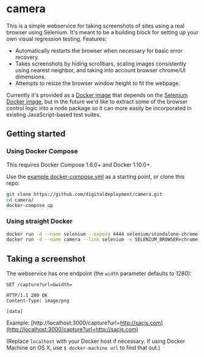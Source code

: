 # camera

This is a simple webservice for taking screenshots of sites using a real browser using Selenium. It's meant to be a building block for setting up your own visual regression testing. Features:

* Automatically restarts the browser when necessary for basic error recovery.
* Takes screenshots by hiding scrollbars, scaling images consistently using nearest neighbor, and taking into account browser chrome/UI dimensions.
* Attempts to resize the browser window height to fit the webpage.

Currently it's provided as a [Docker image](https://hub.docker.com/r/digdep/camera/) that depends on the [Selenium Docker image](https://hub.docker.com/r/selenium/), but in the future we'd like to extract some of the browser control logic into a node package so it can more easily be incorporated in existing JavaScript-based test suites.

## Getting started

### Using Docker Compose

This requires Docker Compose 1.6.0+ and Docker 1.10.0+.

Use the [example docker-compose.yml](https://github.com/digitaldeployment/camera/blob/master/docker-compose.yml) as a starting point, or clone this repo:

```bash
git clone https://github.com/digitaldeployment/camera.git
cd camera/
docker-compose up
```

### Using straight Docker

```bash
docker run -d --name selenium --expose 4444 selenium/standalone-chrome:3.0.1-aluminum
docker run -d --name camera --link selenium -e SELENIUM_BROWSER=chrome -e SELENIUM_REMOTE_URL=http://selenium:4444/wd/hub -p 3000:3000 digdep/camera
```

## Taking a screenshot

The webservice has one endpoint (the `width` parameter defaults to 1280):

```
GET /capture?url=&width=
```

```
HTTP/1.1 200 OK
Content-Type: image/png

[data]
```

Example: [http://localhost:3000/capture?url=http://sacjs.com](http://localhost:3000/capture?url=http://sacjs.com)

(Replace `localhost` with your Docker host if necessary. If using Docker Machine on OS X, use `$ docker-machine url` to find that out.)
